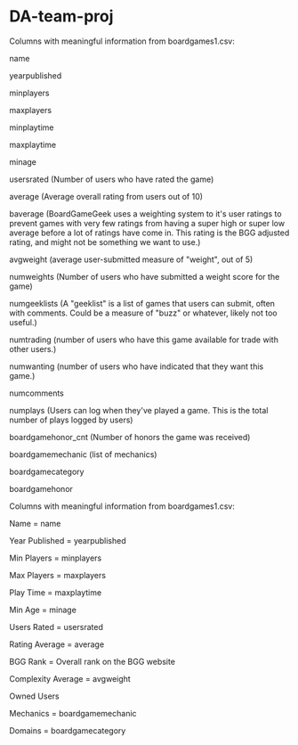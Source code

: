 # DA-team-proj

Columns with meaningful information from boardgames1.csv:  

name  

yearpublished  

minplayers   

maxplayers  

minplaytime  

maxplaytime  

minage  

usersrated (Number of users who have rated the game)  

average (Average overall rating from users out of 10)  

baverage (BoardGameGeek uses a weighting system to it's user ratings to prevent games with very few ratings from having a super high or super low average before a lot of ratings have come in. This rating is the BGG adjusted rating, and might not be something we want to use.)  

avgweight (average user-submitted measure of "weight", out of 5)  

numweights (Number of users who have submitted a weight score for the game)  

numgeeklists (A "geeklist" is a list of games that users can submit, often with comments. Could be a measure of "buzz" or whatever, likely not too useful.)  

numtrading (number of users who have this game available for trade with other users.)  

numwanting (number of users who have indicated that they want this game.)  

numcomments  

numplays (Users can log when they've played a game. This is the total number of plays logged by users)  

boardgamehonor_cnt (Number of honors the game was received)  

boardgamemechanic (list of mechanics)  

boardgamecategory   

boardgamehonor  


Columns with meaningful information from boardgames1.csv:  

Name = name  

Year Published = yearpublished  

Min Players = minplayers  

Max Players = maxplayers  

Play Time = maxplaytime  

Min Age = minage  

Users Rated = usersrated  

Rating Average = average  
 
BGG Rank = Overall rank on the BGG website  

Complexity Average = avgweight  

Owned Users  

Mechanics = boardgamemechanic  

Domains = boardgamecategory  
